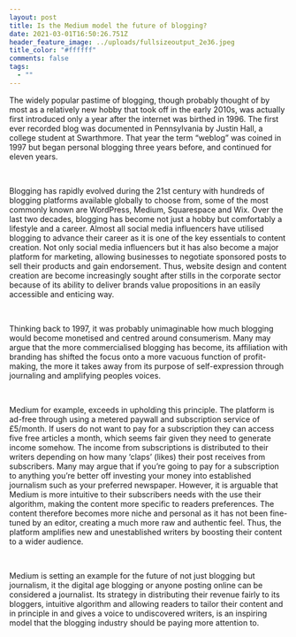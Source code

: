 ```yaml
---
layout: post
title: Is the Medium model the future of blogging?
date: 2021-03-01T16:50:26.751Z
header_feature_image: ../uploads/fullsizeoutput_2e36.jpeg
title_color: "#ffffff"
comments: false
tags:
  - ""
---
```

The widely popular pastime of blogging, though probably thought of by most as a relatively new hobby that took off in the early 2010s, was actually first introduced only a year after the internet was birthed in 1996. The first ever recorded blog was documented in Pennsylvania by Justin Hall, a college student at Swarthmore. That year the term “weblog” was coined in 1997 but began personal blogging three years before, and continued for eleven years.

 

Blogging has rapidly evolved during the 21st century with hundreds of blogging platforms available globally to choose from, some of the most commonly known are WordPress, Medium, Squarespace and Wix. Over the last two decades, blogging has become not just a hobby but comfortably a lifestyle and a career. Almost all social media influencers have utilised blogging to advance their career as it is one of the key essentials to content creation. Not only social media influencers but it has also become a major platform for marketing, allowing businesses to negotiate sponsored posts to sell their products and gain endorsement. Thus, website design and content creation are become increasingly sought after stills in the corporate sector because of its ability to deliver brands value propositions in an easily accessible and enticing way.

 

Thinking back to 1997, it was probably unimaginable how much blogging would become monetised and centred around consumerism. Many may argue that the more commercialised blogging has become, its affiliation with branding has shifted the focus onto a more vacuous function of profit-making, the more it takes away from its purpose of self-expression through journaling and amplifying peoples voices. 

 

Medium for example, exceeds in upholding this principle. The platform is ad-free through using a metered paywall and subscription service of £5/month. If users do not want to pay for a subscription they can access five free articles a month, which seems fair given they need to generate income somehow. The income from subscriptions is distributed to their writers depending on how many ‘claps’ (likes) their post receives from subscribers. Many may argue that if you’re going to pay for a subscription to anything you’re better off investing your money into established journalism such as your preferred newspaper. However, it is arguable that Medium is more intuitive to their subscribers needs with the use their algorithm, making the content more specific to readers preferences. The content therefore becomes more niche and personal as it has not been fine-tuned by an editor, creating a much more raw and authentic feel. Thus, the platform amplifies new and unestablished writers by boosting their content to a wider audience. 

 

Medium is setting an example for the future of not just blogging but journalism, it the digital age blogging or anyone posting online can be considered a journalist. Its strategy in distributing their revenue fairly to its bloggers, intuitive algorithm and allowing readers to tailor their content and in principle in and gives a voice to undiscovered writers, is an inspiring model that the blogging industry should be paying more attention to.